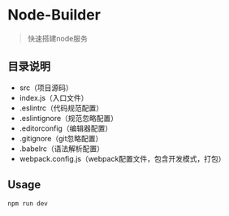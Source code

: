 # Node-Builder
>快速搭建node服务

## 目录说明

- src（项目源码）
- index.js（入口文件）
- .eslintrc（代码规范配置）
- .eslintignore（规范忽略配置）
- .editorconfig（编辑器配置）
- .gitignore（git忽略配置）
- .babelrc（语法解析配置）
- webpack.config.js（webpack配置文件，包含开发模式，打包）

## Usage

```
npm run dev
```
